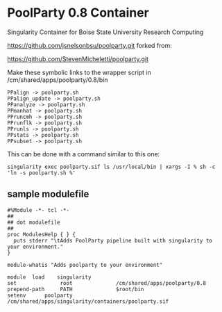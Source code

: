 # PoolParty 0.8 Container
Singularity Container for Boise State University Research Computing

https://github.com/jsnelsonbsu/poolparty.git forked from:

https://github.com/StevenMicheletti/poolparty.git


Make these symbolic links to the wrapper script in /cm/shared/apps/poolparty/0.8/bin
```
PPalign -> poolparty.sh
PPalign_update -> poolparty.sh
PPanalyze -> poolparty.sh
PPmanhat -> poolparty.sh
PPruncmh -> poolparty.sh
PPrunflk -> poolparty.sh
PPrunls -> poolparty.sh
PPstats -> poolparty.sh
PPsubset -> poolparty.sh
```
This can be done with a command similar to this one:
```
singularity exec poolparty.sif ls /usr/local/bin | xargs -I % sh -c 'ln -s poolparty.sh %'
```

## sample modulefile

```
#%Module -*- tcl -*-
##
## dot modulefile
##
proc ModulesHelp { } {
  puts stderr "\tAdds PoolParty pipeline built with singularity to your environment."
}

module-whatis "Adds poolparty to your environment"

module	load	singularity
set              root              /cm/shared/apps/poolparty/0.8
prepend-path     PATH              $root/bin
setenv		poolparty	   /cm/shared/apps/singularity/containers/poolparty.sif
```

